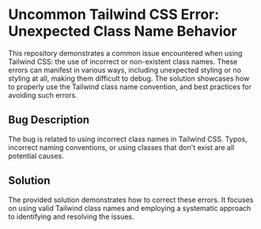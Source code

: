 # Uncommon Tailwind CSS Error: Unexpected Class Name Behavior

This repository demonstrates a common issue encountered when using Tailwind CSS: the use of incorrect or non-existent class names.  These errors can manifest in various ways, including unexpected styling or no styling at all, making them difficult to debug. The solution showcases how to properly use the Tailwind class name convention, and best practices for avoiding such errors.

## Bug Description

The bug is related to using incorrect class names in Tailwind CSS.  Typos, incorrect naming conventions, or using classes that don't exist are all potential causes.

## Solution

The provided solution demonstrates how to correct these errors. It focuses on using valid Tailwind class names and employing a systematic approach to identifying and resolving the issues.